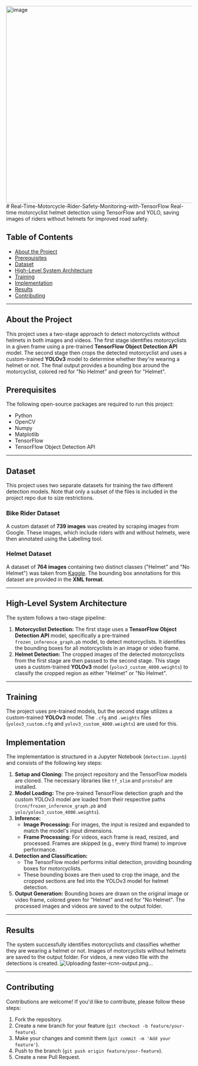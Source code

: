 <img width="1266" height="534" alt="image" src="https://github.com/user-attachments/assets/4f346714-5ee0-4d0d-b0cc-1b1f9495f75e" /># Real-Time-Motorcycle-Rider-Safety-Monitoring-with-TensorFlow
Real-time motorcyclist helmet detection using TensorFlow and YOLO, saving images of riders without helmets for improved road safety.


## Table of Contents
* [About the Project](#about-the-project)
* [Prerequisites](#prerequisites)
* [Dataset](#dataset)
* [High-Level System Architecture](#high-level-system-architecture)
* [Training](#training)
* [Implementation](#implementation)
* [Results](#results)
* [Contributing](#contributing)

***

## About the Project
This project uses a two-stage approach to detect motorcyclists without helmets in both images and videos. The first stage identifies motorcyclists in a given frame using a pre-trained **TensorFlow Object Detection API** model. The second stage then crops the detected motorcyclist and uses a custom-trained **YOLOv3** model to determine whether they're wearing a helmet or not. The final output provides a bounding box around the motorcyclist, colored red for "No Helmet" and green for "Helmet".

## Prerequisites
The following open-source packages are required to run this project:
* Python
* OpenCV
* Numpy
* Matplotlib
* TensorFlow
* TensorFlow Object Detection API

***

## Dataset
This project uses two separate datasets for training the two different detection models. Note that only a subset of the files is included in the project repo due to size restrictions.

### Bike Rider Dataset
A custom dataset of **739 images** was created by scraping images from Google. These images, which include riders with and without helmets, were then annotated using the LabelImg tool.

### Helmet Dataset
A dataset of **764 images** containing two distinct classes ("Helmet" and "No Helmet") was taken from [Kaggle](https://www.kaggle.com/). The bounding box annotations for this dataset are provided in the **XML format**.

***

## High-Level System Architecture
The system follows a two-stage pipeline:

1.  **Motorcyclist Detection:** The first stage uses a **TensorFlow Object Detection API** model, specifically a pre-trained `frozen_inference_graph.pb` model, to detect motorcyclists. It identifies the bounding boxes for all motorcyclists in an image or video frame.
2.  **Helmet Detection:** The cropped images of the detected motorcyclists from the first stage are then passed to the second stage. This stage uses a custom-trained **YOLOv3** model (`yolov3_custom_4000.weights`) to classify the cropped region as either "Helmet" or "No Helmet".

***

## Training
The project uses pre-trained models, but the second stage utilizes a custom-trained **YOLOv3** model. The `.cfg` and `.weights` files (`yolov3_custom.cfg` and `yolov3_custom_4000.weights`) are used for this.

## Implementation
The implementation is structured in a Jupyter Notebook (`detection.ipynb`) and consists of the following key steps:

1.  **Setup and Cloning:** The project repository and the TensorFlow models are cloned. The necessary libraries like `tf_slim` and `protobuf` are installed.
2.  **Model Loading:** The pre-trained TensorFlow detection graph and the custom YOLOv3 model are loaded from their respective paths (`rcnn/frozen_inference_graph.pb` and `yolo/yolov3_custom_4000.weights`).
3.  **Inference:**
    * **Image Processing:** For images, the input is resized and expanded to match the model's input dimensions.
    * **Frame Processing:** For videos, each frame is read, resized, and processed. Frames are skipped (e.g., every third frame) to improve performance.
4.  **Detection and Classification:**
    * The TensorFlow model performs initial detection, providing bounding boxes for motorcyclists.
    * These bounding boxes are then used to crop the image, and the cropped sections are fed into the YOLOv3 model for helmet detection.
5.  **Output Generation:** Bounding boxes are drawn on the original image or video frame, colored green for "Helmet" and red for "No Helmet". The processed images and videos are saved to the output folder.

***

## Results
The system successfully identifies motorcyclists and classifies whether they are wearing a helmet or not. Images of motorcyclists without helmets are saved to the output folder. For videos, a new video file with the detections is created.
![Uploading faster-rcnn-output.png…]()


***

## Contributing
Contributions are welcome! If you'd like to contribute, please follow these steps:
1.  Fork the repository.
2.  Create a new branch for your feature (`git checkout -b feature/your-feature`).
3.  Make your changes and commit them (`git commit -m 'Add your feature'`).
4.  Push to the branch (`git push origin feature/your-feature`).
5.  Create a new Pull Request.
